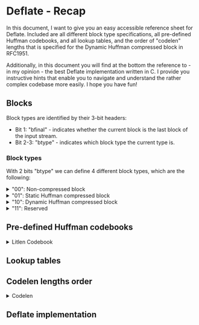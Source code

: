 # Deflate - Recap

In this document, I want to give you an easy accessible reference sheet for Deflate. Included are all different block type specifications, all pre-defined Huffman codebooks, and all lookup tables, and the order of "codelen" lengths that is specified for the Dynamic Huffman compressed block in RFC1951.

Additionally, in this document you will find at the bottom the reference to - in my opinion - the best Deflate implementation written in C. I provide you instructive hints that enable you to navigate and understand the rather complex codebase more easily. I hope you have fun!


## Blocks

Block types are identified by their 3-bit headers:
* Bit 1: "bfinal" - indicates whether the current block is the last block of the input stream.
* Bit 2-3: "btype" - indicates which block type the current type is.

### Block types

With 2 bits "btype" we can define 4 different block types, which are the following:
<details>
  <summary>"00": Non-compressed block</summary>
  <img src="assets/deflate-non-compressed-block.png">
</details>

<details>
  <summary>"01": Static Huffman compressed block</summary>
  <img src="assets/deflate-static-huffman-compressed-block.png">
</details>

<details>
  <summary>"10": Dynamic Huffman compressed block</summary>
  <img src="assets/deflate-dynamic-huffman-compressed-block.png">
</details>

<details>
  <summary>"11": Reserved</summary>
  Don't use it!
</details>


## Pre-defined Huffman codebooks

<details>
  <summary>Litlen Codebook</summary>

  | Month    | Savings |
  | -------- | ------- |
  | January  | $250    |
  | February | $80     |
  | March    | $420    |
</details>



## Lookup tables


## Codelen lengths order
<details>
  <summary>Codelen</summary>

  The canonical Huffman code "Codelen" is used for decoding the litlen and dist length values from the <em>Deflate</em> input stream.
  When reading "hclen"-amount of 3-bit "codelen" values, the 3-bit values correspond to length values that are specified by this order, that is hard-coded into the de-/compressor,    i.e. the program itself. The order specifies 19 unique length values. If according to "hclen" we need to read less than those 19 "codelen" values, that means that we read the 
  value for the first "hclen"-amount of length values. The remaining length values then default to being zero.

  ##### Codelen lengths order:
  16, 17, 18, 0, 8, 7, 9, 6, 10, 5, 11, 4, 12, 3, 13, 2, 14, 1, 15
  

</details>



## Deflate implementation

